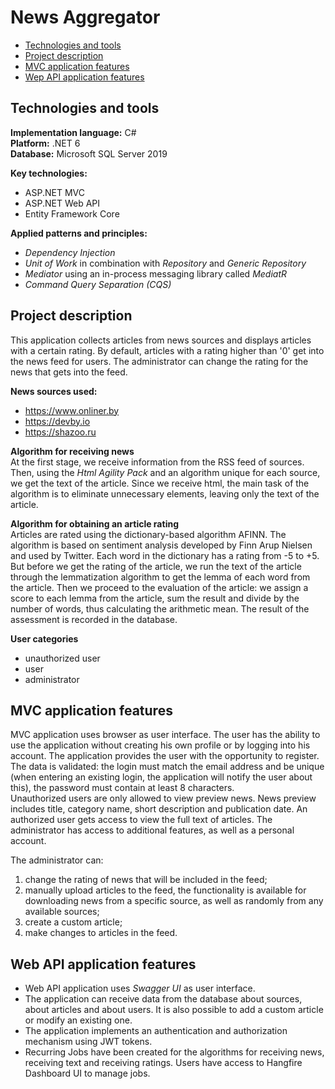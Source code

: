 # News Aggregator

* [Technologies and tools](#technologies-and-tools)
* [Project description](#project-description)
* [MVC application features](#mvc-application-features)
* [Wep API application features](#web-api-application-features)

## Technologies and tools
**Implementation language:** C#  
**Platform:** .NET 6  
**Database:** Microsoft SQL Server 2019  
  
**Key technologies:**
* ASP.NET MVC
* ASP.NET Web API
* Entity Framework Core  
  
**Applied patterns and principles:**
* *Dependency Injection*
* *Unit of Work* in combination with *Repository* and *Generic Repository*  
* *Mediator* using an in-process messaging library called *MediatR*  
* *Command Query Separation (CQS)*


## Project description
This application collects articles from news sources and displays articles with a certain rating.
By default, articles with a rating higher than '0' get into the news feed for users.
The administrator can change the rating for the news that gets into the feed.

**News sources used:**
* https://www.onliner.by  
* https://devby.io  
* https://shazoo.ru

**Algorithm for receiving news**  
At the first stage, we receive information from the RSS feed of sources. Then, using the *Html Agility Pack* and an algorithm unique for each source, we get the text of the article. Since we receive html, the main task of the algorithm is to eliminate unnecessary elements, leaving only the text of the article.

**Algorithm for obtaining an article rating**  
Articles are rated using the dictionary-based algorithm AFINN. The algorithm is based on sentiment analysis developed by Finn Arup Nielsen and used by Twitter.
Each word in the dictionary has a rating from -5 to +5. But before we get the rating of the article, we run the text of the article through the lemmatization algorithm to get the lemma of each word from the article. Then we proceed to the evaluation of the article: we assign a score to each lemma from the article, sum the result and divide by the number of words, thus calculating the arithmetic mean. The result of the assessment is recorded in the database.

**User categories**  
* unauthorized user
* user
* administrator


## MVC application features

MVC application uses browser as user interface. The user has the ability to use the application without creating his own profile or by logging into his account. The application provides the user with the opportunity to register. The data is validated: the login must match the email address and be unique (when entering an existing login, the application will notify the user about this), the password must contain at least 8 characters.  
Unauthorized users are only allowed to view preview news. News preview includes title, category name, short description and publication date. An authorized user gets access to view the full text of articles. The administrator has access to additional features, as well as a personal account. 

The administrator can:
1. change the rating of news that will be included in the feed;
2. manually upload articles to the feed, the functionality is available for downloading news from a specific source, as well as randomly from any available sources;
3. create a custom article;
4. make changes to articles in the feed.

## Web API application features
* Web API application uses *Swagger UI* as user interface.  
* The application can receive data from the database about sources, about articles and about users. It is also possible to add a custom article or modify an existing one.  
* The application implements an authentication and authorization mechanism using JWT tokens.
* Recurring Jobs have been created for the algorithms for receiving news, receiving text and receiving ratings. Users have access to Hangfire Dashboard UI to manage jobs.
